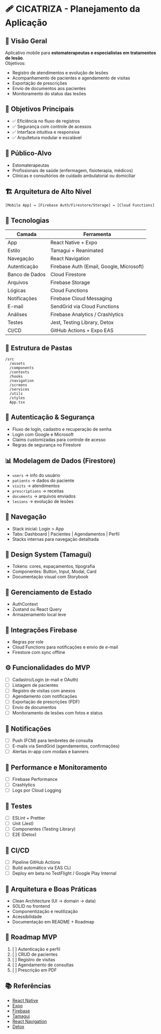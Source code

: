 # 🩹 CICATRIZA - Planejamento da Aplicação

## 📌 Visão Geral

Aplicativo mobile para **estomaterapeutas e especialistas em tratamentos de lesão**.  
Objetivos:

- Registro de atendimentos e evolução de lesões
- Acompanhamento de pacientes e agendamento de visitas
- Exportação de prescrições
- Envio de documentos aos pacientes
- Monitoramento do status das lesões

## 🎯 Objetivos Principais

- ✅ Eficiência no fluxo de registros
- ✅ Segurança com controle de acessos
- ✅ Interface intuitiva e responsiva
- ✅ Arquitetura modular e escalável

## 👥 Público-Alvo

- Estomaterapeutas
- Profissionais de saúde (enfermagem, fisioterapia, médicos)
- Clínicas e consultórios de cuidado ambulatorial ou domiciliar

## 🏗️ Arquitetura de Alto Nível

```
[Mobile App] ↔ [Firebase Auth/Firestore/Storage] ↔ [Cloud Functions]
```

## 🧠 Tecnologias

| Camada           | Ferramenta                                 |
|------------------|---------------------------------------------|
| App              | React Native + Expo                         |
| Estilo           | Tamagui + Reanimated                        |
| Navegação        | React Navigation                            |
| Autenticação     | Firebase Auth (Email, Google, Microsoft)    |
| Banco de Dados   | Cloud Firestore                             |
| Arquivos         | Firebase Storage                            |
| Lógicas          | Cloud Functions                             |
| Notificações     | Firebase Cloud Messaging                    |
| E-mail           | SendGrid via Cloud Functions                |
| Análises         | Firebase Analytics / Crashlytics            |
| Testes           | Jest, Testing Library, Detox                |
| CI/CD            | GitHub Actions + Expo EAS                   |

## 📁 Estrutura de Pastas

```plaintext
/src
  /assets
  /components
  /contexts
  /hooks
  /navigation
  /screens
  /services
  /utils
  /styles
  App.tsx
```

## 🔐 Autenticação & Segurança

- Fluxo de login, cadastro e recuperação de senha
- Login com Google e Microsoft
- Claims customizadas para controle de acesso
- Regras de segurança no Firestore

## 📊 Modelagem de Dados (Firestore)

- `users` → info do usuário
- `patients` → dados do paciente
- `visits` → atendimentos
- `prescriptions` → receitas
- `documents` → arquivos enviados
- `lesions` → evolução de lesões

## 🧭 Navegação

- Stack inicial: Login > App
- Tabs: Dashboard | Pacientes | Agendamentos | Perfil
- Stacks internas para navegação detalhada

## 🎨 Design System (Tamagui)

- Tokens: cores, espaçamentos, tipografia
- Componentes: Button, Input, Modal, Card
- Documentação visual com Storybook

## 🧠 Gerenciamento de Estado

- AuthContext
- Zustand ou React Query
- Armazenamento local leve

## 🔁 Integrações Firebase

- Regras por role
- Cloud Functions para notificações e envio de e-mail
- Firestore com sync offline

## ⚙️ Funcionalidades do MVP

- [ ] Cadastro/Login (e-mail e OAuth)
- [ ] Listagem de pacientes
- [ ] Registro de visitas com anexos
- [ ] Agendamento com notificações
- [ ] Exportação de prescrições (PDF)
- [ ] Envio de documentos
- [ ] Monitoramento de lesões com fotos e status

## 🔔 Notificações

- [ ] Push (FCM) para lembretes de consulta
- [ ] E-mails via SendGrid (agendamentos, confirmações)
- [ ] Alertas in-app com modais e banners

## 🚀 Performance e Monitoramento

- [ ] Firebase Performance
- [ ] Crashlytics
- [ ] Logs por Cloud Logging

## 🧪 Testes

- [ ] ESLint + Prettier
- [ ] Unit (Jest)
- [ ] Componentes (Testing Library)
- [ ] E2E (Detox)

## 🚧 CI/CD

- [ ] Pipeline GitHub Actions
- [ ] Build automático via EAS CLI
- [ ] Deploy em beta no TestFlight / Google Play Internal

## 🧱 Arquitetura e Boas Práticas

- Clean Architecture (UI → domain → data)
- SOLID no frontend
- Componentização e reutilização
- Acessibilidade
- Documentação em README + Roadmap

## 📆 Roadmap MVP

1. [ ] Autenticação e perfil
2. [ ] CRUD de pacientes
3. [ ] Registro de visitas
4. [ ] Agendamento de consultas
5. [ ] Prescrição em PDF

## 📚 Referências

- [React Native](https://reactnative.dev)
- [Expo](https://docs.expo.dev)
- [Firebase](https://firebase.google.com/docs)
- [Tamagui](https://tamagui.dev)
- [React Navigation](https://reactnavigation.org)
- [Detox](https://wix.github.io/Detox/)
